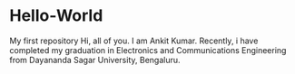 # Hello-World
My first repository
Hi, all of you. I am Ankit Kumar. Recently, i have completed my graduation in Electronics and Communications Engineering from Dayananda Sagar University, Bengaluru. 
